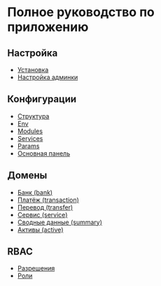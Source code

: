 Полное руководство по приложению
=============================

## Настройка

* [Установка](install.md)
* [Настройка админки](settings-cabinet-admin.md)

## Конфигурации

* [Структура](config-map.md)
* [Env](config-env.md)
* [Modules](config-modules.md)
* [Services](config-services.md)
* [Params](config-params.md)
* [Основная панель](config-navbar.md)

## Домены

* [Банк (bank)](services-bank.md)
* [Платёж (transaction)](services-transaction.md)
* [Перевод (transfer)](services-transfer.md)
* [Сервис (service)](services-service.md)
* [Сводные данные (summary)](services-summary.md)
* [Активы (active)](services-active.md)

## RBAC

* [Разрешения](rbac-permissions.md)
* [Роли](rbac-roles.md)
